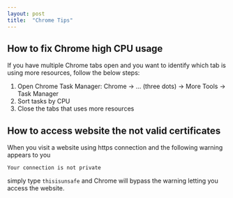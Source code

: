```yaml
---
layout: post
title:  "Chrome Tips"
---
```


## How to fix Chrome high CPU usage
If you have multiple Chrome tabs open and you want to identify which tab is using more resources, follow the below steps:

1.  Open Chrome Task Manager: Chrome -> ... (three dots) -> More Tools -> Task Manager
2.  Sort tasks by CPU
3. Close the tabs that uses more resources


## How to access website the not valid certificates
When you visit a website using https connection and the following warning appears to you
```
Your connection is not private
```
simply type `thisisunsafe` and Chrome will bypass the warning letting you access the website.
